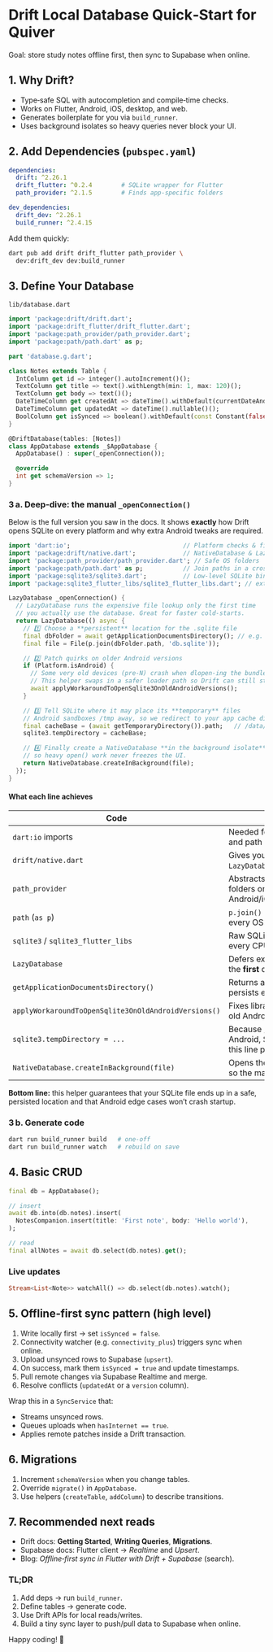 # Drift Local Database Quick‑Start for **Quiver**

Goal: store study notes offline first, then sync to Supabase when online.

## 1. Why Drift?

* Type‑safe SQL with autocompletion and compile‑time checks.
* Works on Flutter, Android, iOS, desktop, and web.
* Generates boilerplate for you via `build_runner`.
* Uses background isolates so heavy queries never block your UI.

## 2. Add Dependencies (`pubspec.yaml`)

```yaml
dependencies:
  drift: ^2.26.1
  drift_flutter: ^0.2.4        # SQLite wrapper for Flutter
  path_provider: ^2.1.5        # Finds app‑specific folders

dev_dependencies:
  drift_dev: ^2.26.1
  build_runner: ^2.4.15
```

Add them quickly:

```bash
dart pub add drift drift_flutter path_provider \
  dev:drift_dev dev:build_runner
```

## 3. Define Your Database

`lib/database.dart`

```dart
import 'package:drift/drift.dart';
import 'package:drift_flutter/drift_flutter.dart';
import 'package:path_provider/path_provider.dart';
import 'package:path/path.dart' as p;

part 'database.g.dart';

class Notes extends Table {
  IntColumn get id => integer().autoIncrement()();
  TextColumn get title => text().withLength(min: 1, max: 120)();
  TextColumn get body => text()();
  DateTimeColumn get createdAt => dateTime().withDefault(currentDateAndTime)();
  DateTimeColumn get updatedAt => dateTime().nullable()();
  BoolColumn get isSynced => boolean().withDefault(const Constant(false))();
}

@DriftDatabase(tables: [Notes])
class AppDatabase extends _$AppDatabase {
  AppDatabase() : super(_openConnection());

  @override
  int get schemaVersion => 1;
}
```

### 3 a. Deep‑dive: the manual `_openConnection()`

Below is the full version you saw in the docs. It shows **exactly** how Drift opens SQLite on every platform and why extra Android tweaks are required.

```dart
import 'dart:io';                               // Platform checks & file I/O
import 'package:drift/native.dart';             // NativeDatabase & LazyDatabase
import 'package:path_provider/path_provider.dart'; // Safe OS folders
import 'package:path/path.dart' as p;           // Join paths in a cross‑platform way
import 'package:sqlite3/sqlite3.dart';          // Low‑level SQLite bindings
import 'package:sqlite3_flutter_libs/sqlite3_flutter_libs.dart'; // extra Flutter glue

LazyDatabase _openConnection() {
  // LazyDatabase runs the expensive file lookup only the first time
  // you actually use the database. Great for faster cold‑starts.
  return LazyDatabase(() async {
    // 1️⃣ Choose a **persistent** location for the .sqlite file
    final dbFolder = await getApplicationDocumentsDirectory(); // e.g. /data/user/0/<package>/documents
    final file = File(p.join(dbFolder.path, 'db.sqlite'));

    // 2️⃣ Patch quirks on older Android versions
    if (Platform.isAndroid) {
      // Some very old devices (pre‑N) crash when dlopen‑ing the bundled libsqlite3.so.
      // This helper swaps in a safer loader path so Drift can still start.
      await applyWorkaroundToOpenSqlite3OnOldAndroidVersions();
    }

    // 3️⃣ Tell SQLite where it may place its **temporary** files
    // Android sandboxes /tmp away, so we redirect to your app cache dir.
    final cacheBase = (await getTemporaryDirectory()).path;   // /data/user/0/<package>/cache
    sqlite3.tempDirectory = cacheBase;

    // 4️⃣ Finally create a NativeDatabase **in the background isolate**
    // so heavy open() work never freezes the UI.
    return NativeDatabase.createInBackground(file);
  });
}
```

#### What each line achieves

| Code                                                 | Meaning                                                                                              |
| ---------------------------------------------------- | ---------------------------------------------------------------------------------------------------- |
| `dart:io` imports                                    | Needed for `File`, `Platform` checks, and path ops                                                   |
| `drift/native.dart`                                  | Gives you `NativeDatabase` + `LazyDatabase` helpers                                                  |
| `path_provider`                                      | Abstracts “documents” and “cache” folders on Android/iOS/macOS/Linux/Windows                         |
| `path` (`as p`)                                      | `p.join()` builds correct paths on every OS                                                          |
| `sqlite3` / `sqlite3_flutter_libs`                   | Raw SQLite3 bindings bundled for every CPU arch                                                      |
| `LazyDatabase`                                       | Defers expensive async setup until the **first** query                                               |
| `getApplicationDocumentsDirectory()`                 | Returns a sandboxed folder that persists even after app restarts                                     |
| `applyWorkaroundToOpenSqlite3OnOldAndroidVersions()` | Fixes library‑loading bugs on very old Androids                                                      |
| `sqlite3.tempDirectory = ...`                        | Because `/tmp` is blocked on Android, SQLite would error out—this line points it to a safe cache dir |
| `NativeDatabase.createInBackground(file)`            | Opens the DB on a separate isolate so the main thread stays smooth                                   |

**Bottom line:** this helper guarantees that your SQLite file ends up in a safe, persisted location and that Android edge cases won’t crash startup.

### 3 b. Generate code

```bash
dart run build_runner build   # one‑off
dart run build_runner watch   # rebuild on save
```

## 4. Basic CRUD

```dart
final db = AppDatabase();

// insert
await db.into(db.notes).insert(
  NotesCompanion.insert(title: 'First note', body: 'Hello world'),
);

// read
final allNotes = await db.select(db.notes).get();
```

### Live updates

```dart
Stream<List<Note>> watchAll() => db.select(db.notes).watch();
```

## 5. Offline‑first sync pattern (high level)

1. Write locally first → set `isSynced = false`.
2. Connectivity watcher (e.g. `connectivity_plus`) triggers sync when online.
3. Upload unsynced rows to Supabase (`upsert`).
4. On success, mark them `isSynced = true` and update timestamps.
5. Pull remote changes via Supabase Realtime and merge.
6. Resolve conflicts (`updatedAt` or a `version` column).

Wrap this in a `SyncService` that:

* Streams unsynced rows.
* Queues uploads when `hasInternet == true`.
* Applies remote patches inside a Drift transaction.

## 6. Migrations

1. Increment `schemaVersion` when you change tables.
2. Override `migrate()` in `AppDatabase`.
3. Use helpers (`createTable`, `addColumn`) to describe transitions.

## 7. Recommended next reads

* Drift docs: **Getting Started**, **Writing Queries**, **Migrations**.
* Supabase docs: Flutter client → *Realtime* and *Upsert*.
* Blog: *Offline‑first sync in Flutter with Drift + Supabase* (search).

### TL;DR

1. Add deps → run `build_runner`.
2. Define tables → generate code.
3. Use Drift APIs for local reads/writes.
4. Build a tiny sync layer to push/pull data to Supabase when online.

Happy coding! 🚀
